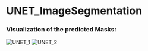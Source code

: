 # UNET_ImageSegmentation

### Visualization of the predicted Masks:
![UNET_1](https://user-images.githubusercontent.com/69897849/120924557-ecf79a80-c6f1-11eb-974e-66edfe0a3ee2.PNG)
![UNET_2](https://user-images.githubusercontent.com/69897849/120924560-eec15e00-c6f1-11eb-823e-77b9a5405007.PNG)
